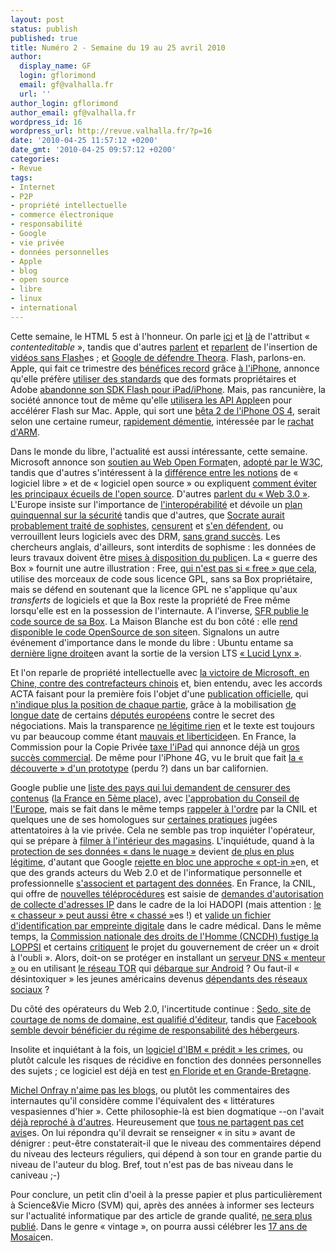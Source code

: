 ```yaml
---
layout: post
status: publish
published: true
title: Numéro 2 - Semaine du 19 au 25 avril 2010
author:
  display_name: GF
  login: gflorimond
  email: gf@valhalla.fr
  url: ''
author_login: gflorimond
author_email: gf@valhalla.fr
wordpress_id: 16
wordpress_url: http://revue.valhalla.fr/?p=16
date: '2010-04-25 11:57:12 +0200'
date_gmt: '2010-04-25 09:57:12 +0200'
categories:
- Revue
tags:
- Internet
- P2P
- propriété intellectuelle
- commerce électronique
- responsabilité
- Google
- vie privée
- données personnelles
- Apple
- blog
- open source
- libre
- linux
- international
---
```

<p>Cette semaine, le HTML 5 est à l'honneur. On parle <a href="http://www.valhalla.fr/2010/04/19/contenteditable-html5/">ici</a> et <a href="http://ludovic.rivallain.fr/blog/date/2010/04/18/html5-lattribut-contenteditable.html">là</a> de l'attribut « <i>contenteditable</i> », tandis que d'autres <a href="http://www.macplus.net/magplus/depeche-53186-amusons-nous-avec-le-html-5">parlent</a> et <a href="http://www.macplus.net/magplus/depeche-53195-amusons-nous-avec-l-html-5-suite">reparlent</a> de l'insertion de <a href="http://www.elpais.com/articulo/portada/alternativa/Flash/elpepisupcib/20100422elpcibpor_1/Tes">vidéos sans Flash</a><span class="lang">es</span> ; et <a href="http://www.framablog.org/index.php/post/2010/04/19/video-web-format-ogg-theora-h264-google"> Google de défendre Theora</a>. Flash, parlons-en. Apple, qui fait ce trimestre des <a href="http://www.macbidouille.com/news/2010/04/21/encore-un-trimestre-record-pour-apple">bénéfices record</a> grâce <a href="http://www.lemonde.fr/economie/article/2010/04/21/l-action-apple-s-envole-grace-a-l-iphone_1340469_3234.html">à l'iPhone</a>, annonce qu'elle préfère <a href="http://www.macgeneration.com/news/voir/151961/apple-flash-est-proprietaire-nous-supportons-les-standards">utiliser des standards</a> que des formats propriétaires et Adobe <a href="http://www.macgeneration.com/news/voir/151881/adobe-arrete-les-frais-sur-flash-cs5-et-l-iphone">abandonne son SDK Flash pour iPad/iPhone</a>. Mais, pas rancunière, la société annonce tout de même qu'elle <a href="http://arstechnica.com/apple/news/2010/04/adobe-will-accelerate-flash-video-using-new-apple-api.ars">utilisera les API Apple</a><span class="lang">en</span> pour accélérer Flash sur Mac. Apple, qui sort une <a href="http://www.igeneration.fr/iphone/iphone-os-4-beta-2-est-disponible-11190">bêta 2 de l'iPhone OS 4</a>, serait selon une certaine rumeur, <a href="http://www.macgeneration.com/news/voir/152101/arm-pourquoi-nous-racheter">rapidement démentie</a>, intéressée par le <a href="http://www.lemondeinformatique.fr/actualites/lire-apple-s-offrirait-arm-30502.html">rachat d'ARM</a>.</p>
<p>Dans le monde du libre, l'actualité est aussi intéressante, cette semaine. Microsoft annonce son <a href="http://arstechnica.com/microsoft/news/2010/04/microsoft-throws-its-weight-behind-web-open-font-format.ars">soutien au Web Open Format</a><span class="lang">en</span>, <a href="http://www.clubic.com/internet/actualite-336654-w3c-web-open-font.html">adopté par le W3C</a>, tandis que d'autres s'intéressent à la <a href="http://linuxfr.org/~naparuba/29626.html">différence entre les notions</a> de « logiciel libre » et de « logiciel open source » ou expliquent <a href="http://philippe.scoffoni.net/9-facons-eviter-ecueils-open-source/">comment éviter les principaux écueils de l'open source</a>. D'autres <a href="http://www.clubic.com/actualite-333504-eric-delcroix-web-semantique-utopie.html">parlent du « Web 3.0 »</a>. L'Europe insiste sur l'importance de <a href="http://www.pcinpact.com/actu/news/56453-decalaration-grenade-standards-ouverts-interoperabilite.htm">l'interopérabilité</a> et dévoile un <a href="http://www.clubic.com/antivirus-securite-informatique/actualite-336594-commission-europeenne-plan-quinquennal-securite.html">plan quinquennal sur la sécurité</a> tandis que d'autres, que <a href="http://www.framablog.org/index.php/post/2010/04/20/socrate-logiciel-libre-partage-du-savoir">Socrate aurait probablement traité de sophistes</a>, <a href="http://www.framablog.org/index.php/post/2010/04/21/inpi-censure-le-libre">censurent</a> et <a href="http://www.numerama.com/magazine/15565-l-inpi-et-la-cite-des-sciences-voulaient-eviter-tout-melange-des-genres.html">s'en défendent</a>, ou verrouillent leurs logiciels avec des DRM, <a href="http://www.ubergizmo.com/fr/archives/2010/04/le_drm_controverse_dubisoft_est_contourne.php">sans grand succès</a>. Les chercheurs anglais, d'ailleurs, sont interdits de sophisme : les données de leurs travaux doivent être <a href="http://yro.slashdot.org/story/10/04/21/2156215/UK-University-Researchers-Must-Make-Data-Available">mises à disposition du public</a><span class="lang">en</span>. La « guerre des Box » fournit une autre illustration : Free, <a href="http://www.pcinpact.com/actu/news/56440-freebox-free-iptables-busybox.htm">qui n'est pas si « free » que cela</a>, utilise des morceaux de code sous licence GPL, sans sa Box propriétaire, mais se défend en soutenant que la licence GPL ne s'applique qu'aux <i>transferts</i> de logiciels et que la Box reste la propriété de Free même lorsqu'elle est en la possession de l'internaute. A l'inverse, <a href="http://www.journaldugeek.com/2010/04/22/le-code-source-de-la-neuf-box-diffuse-par-sfr/">SFR publie le code source de sa Box</a>. La Maison Blanche est du bon côté : elle <a href="http://yro.slashdot.org/story/10/04/23/132257/WhiteHousegov-Releases-Open-Source-Code">rend disponible le code OpenSource de son site</a><span class="lang">en</span>. Signalons un autre événement d'importance dans le monde du libre : Ubuntu entame sa <a href="http://www.linux.com/distrocentral/distronews/301637:development-release-ubuntu-1004-rc">dernière ligne droite</a><span class="lang">en</span> avant la sortie de la version LTS <a href="http://blog.nizarus.org/2010/04/ubuntu-lalbum-de-famille">« Lucid Lynx »</a>.</p>
<p>Et l'on reparle de propriété intellectuelle avec <a href="http://pro.clubic.com/entreprises/microsoft/actualite-336910-microsoft-remporte-proces-contrefacteurs-chinois.html">la victoire de Microsoft, en Chine, contre des contrefacteurs chinois</a> et, bien entendu, avec les accords ACTA faisant pour la première fois l'objet d'une <a href="http://www.numerama.com/magazine/15556-acta-publication-officielle-d-un-texte-consolide.html">publication officielle</a>, qui <a href="http://www.michaelgeist.ca/content/view/4972/125/">n'indique plus la position de chaque partie</a>, grâce à la mobilisation <a href="http://pro.clubic.com/legislation-loi-internet/telechargement-illegal/actualite-336728-acta-point-vue-catherine-trautmann.html">de longue date</a> de certains <a href="http://www.clubic.com/telecharger/logiciel-telechargement-p2p/actualite-336588-acta-strategie-mondiale-anti-telechargement.html">députés européens</a> contre le secret des négociations. Mais la transparence <a href="http://www.laquadrature.net/fr/acta-un-semblant-de-transparence-ne-legitime-rien">ne légitime rien</a> et le texte est toujours vu par beaucoup comme étant <a href="http://arstechnica.com/tech-policy/news/2010/04/acta-is-here.ars">mauvais et liberticide</a><span class="lang">en</span>. En France, la Commission pour la Copie Privée <a href="http://www.pcinpact.com/actu/news/56449-taxe-copie-privee-remuneration-ipad.htm">taxe l'iPad</a> qui annonce déjà un <a href="http://www.numerama.com/magazine/15580-gros-succes-commercial-en-vue-aux-usa-pour-l-ipad-3g.html">gros succès commercial</a>. De même pour l'iPhone 4G, vu le bruit que fait <a href="http://www.journaldugeek.com/2010/04/19/liphone-4g-devoile-cette-fois-cest-la-bonne/">la « découverte » d'un prototype</a> (perdu ?) dans un bar californien.</p>
<p>Google publie une <a href="http://linuxfr.org/~patrick_g/29641.html">liste des pays qui lui demandent de censurer des contenus</a> (<a href="http://www.mediapart.fr/journal/culture-idees/200410/google-jongle-avec-la-transparence-et-la-vie-privee">la France en 5ème place</a>), avec <a href="http://www.clubic.com/internet/actualite-336882-censure-conseil-europe-approuve-transparence-google.html">l'approbation du Conseil de l'Europe</a>, mais se fait dans le même temps <a href="http://www.lemondeinformatique.fr/actualites/lire-plusieurs-regulateurs-interpellent-google-sur-la-vie-privee-30478.html">rappeler à l'ordre</a> par la CNIL et quelques une de ses homologues sur <a href="http://www.pcinpact.com/actu/news/56465-google-buzz-cnil-gmail-donnees.htm">certaines pratiques</a> jugées attentatoires à la vie privée. Cela ne semble pas trop inquiéter l'opérateur, qui se prépare à <a href="http://www.pcinpact.com/actu/news/56495-google-places-shop-view.htm">filmer à l'intérieur des magasins</a>. L'inquiétude, quand à la <a href="http://www.lemondeinformatique.fr/actualites/lire-quid-des-protections-des-donnees-dans-le-cloud-30492.html">protection de ses données « dans le nuage »</a> devient <a href="http://www.lemondeinformatique.fr/actualites/lire-aux-etats-unis-le-cloud-progresse-mais-les-frustrations-aussi-30473.html">de plus en plus légitime</a>, d'autant que Google <a href="http://arstechnica.com/web/news/2010/04/googles-opt-in-dystopia.ars">rejette en bloc une approche « opt-in »</a><span class="lang">en</span>, et que des grands acteurs du Web 2.0 et de l'informatique personnelle et professionnelle <a href="http://www.macgeneration.com/news/voir/151931/microsoft-et-facebook-lancent-la-suite-en-ligne-docs.com">s'associent et partagent des données</a>. En France, la CNIL, qui offre de <a href="http://www.les-infostrateges.com/actu/1004946/cnil-toutes-les-procedures-maintenant-en-ligne">nouvelles téléprocédures</a> est saisie de <a href="http://www.numerama.com/magazine/15564-hadopi-la-cnil-saisie-pour-autoriser-la-collecte-des-adresses-ip.html">demandes d'autorisation de collecte d'adresses IP</a> dans le cadre de la loi HADOPI (mais attention : <a href="http://www.elpais.com/articulo/tecnologia/P2P/cazador/cazado/elpeputec/20100423elpeputec_2/Tes">le « chasseur » peut aussi être « chassé »</a><span class="lang">es</span> !) et <a href="http://www.lemondeinformatique.fr/actualites/lire-la-cnil-valide-l-identification-par-empreinte-digitale-a-fichier-central-30465.html">valide un fichier d'identification par empreinte digitale</a> dans le cadre médical. Dans le même temps, la <a href="http://www.numerama.com/magazine/15566-la-commission-nationale-des-droits-de-l-homme-fustige-la-loppsi.html">Commission nationale des droits de l'Homme (CNCDH) fustige la LOPPSI</a> et certains <a href="http://pro.clubic.com/actualite-e-business/actualite-336740-pourquoi-faudrait-oublier-droit-oubli-numerique-tribune-yan-claeyssen.html">critiquent</a> le projet du gouvernement de créer un « droit à l'oubli ». Alors, doit-on se protéger en installant un <a href="http://geekfault.org/2010/04/24/dns-menteur/">serveur DNS « menteur »</a> ou en utilisant <a href="http://www.valhalla.fr/2010/03/04/informatique-personnelle-et-securite/#44">le réseau TOR</a> qui <a href="http://www.numerama.com/magazine/15543-le-reseau-anonyme-tor-debarque-sur-android.html">débarque sur Android</a> ? Ou faut-il « désintoxiquer » les jeunes américains devenus <a href="http://www.numerama.com/magazine/15585-les-jeunes-sont-accros-au-web-social-selon-une-etude-americaine.html">dépendants des réseaux sociaux</a> ?</p>
<p>Du côté des opérateurs du Web 2.0, l'incertitude continue : <a href="http://www.legalis.net/article.php3?id_article=2896">Sedo, site de courtage de noms de domaine, est qualifié d'éditeur</a>, tandis que <a href="http://www.legalis.net/article.php3?id_article=2899">Facebook semble devoir bénéficier du régime de responsabilité des hébergeurs</a>.</p>
<p>Insolite et inquiétant à la fois, un <a href="http://pro.clubic.com/entreprises/ibm/actualite-335952-ibm-floride-logiciel-prevision-crimes.html">logiciel d'IBM « prédit » les crimes</a>, ou plutôt calcule les risques de récidive en fonction des données personnelles des sujets ; ce logiciel est déjà en test <a href="http://www.lemonde.fr/technologies/article/2010/04/21/un-logiciel-d-aide-a-la-decision-pour-la-justice_1340826_651865.html">en Floride et en Grande-Bretagne</a>.</p>
<p><a href="http://www.mac4ever.com/news/53544/michel_onfray_s_en_prend_aux_commentaires_sur_le_web/">Michel Onfray n'aime pas les blogs</a>, ou plutôt les commentaires des internautes qu'il considère comme l'équivalent des « littératures vespasiennes d'hier ». Cette philosophie-là est bien dogmatique --on l'avait <a href="http://www.valhalla.fr/2009/09/19/blamez-le-contenant-oubliez-le-contenu/">déjà reproché à d'autres</a>. Heureusement que <a href="http://www.elpais.com/articulo/cultura/Internet/novela/escribir/elpepicul/20100422elpepicul_3/Tes">tous ne partagent pas cet avis</a><span class="lang">es</span>. On lui répondra qu'il devrait se renseigner « in situ » avant de dénigrer : peut-être constaterait-il que le niveau des commentaires dépend du niveau des lecteurs réguliers, qui dépend à son tour en grande partie du niveau de l'auteur du blog. Bref, tout n'est pas de bas niveau dans le caniveau ;-)</p>
<p>Pour conclure, un petit clin d'oeil à la presse papier et plus particulièrement à Science&Vie Micro (SVM) qui, après des années à informer ses lecteurs sur l'actualité informatique par des article de grande qualité, <a href="http://www.clubic.com/internet/actualite-337076-presse-info-fin-parcours-svm-pc-expert.html">ne sera plus publié</a>. Dans le genre « vintage », on pourra aussi célébrer les <a href="http://www.wired.com/thisdayintech/2010/04/0422mosaic-web-browser">17 ans de Mosaic</a><span class="lang">en</span>.</p>
